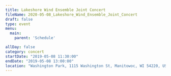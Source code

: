 ```yaml
---
title: Lakeshore Wind Ensemble Joint Concert
fileName: 2020-05-08_Lakeshore_Wind_Ensemble_Joint_Concert
draft: false
type: event
menu: 
  main:
    parent: 'Schedule'

allDay: false
category: concert
startDate: "2019-05-08 11:30:00"
endDate: "2019-05-08 13:00:00"
location: "Washington Park, 1115 Washington St, Manitowoc, WI 54220, USA"
---
```

